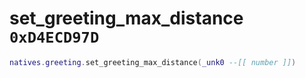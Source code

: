 # set_greeting_max_distance `0xD4ECD97D`

```lua
natives.greeting.set_greeting_max_distance(_unk0 --[[ number ]])
```